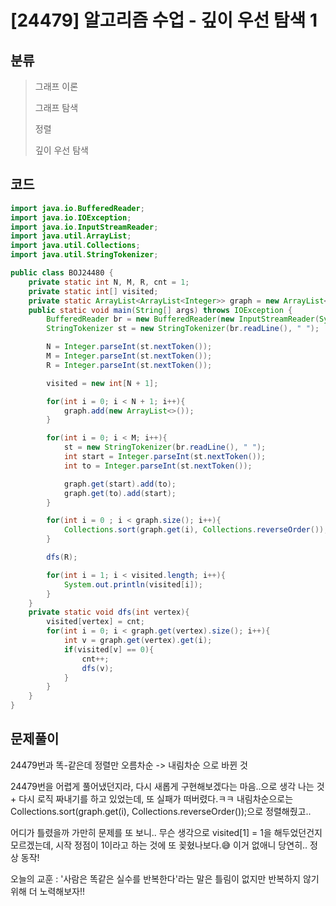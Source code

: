 # [24479] 알고리즘 수업 - 깊이 우선 탐색 1

## 분류
> 그래프 이론
>
> 그래프 탐색
>
> 정렬
>
> 깊이 우선 탐색

## 코드
```java
import java.io.BufferedReader;
import java.io.IOException;
import java.io.InputStreamReader;
import java.util.ArrayList;
import java.util.Collections;
import java.util.StringTokenizer;

public class BOJ24480 {
    private static int N, M, R, cnt = 1;
    private static int[] visited;
    private static ArrayList<ArrayList<Integer>> graph = new ArrayList<>();
    public static void main(String[] args) throws IOException {
        BufferedReader br = new BufferedReader(new InputStreamReader(System.in));
        StringTokenizer st = new StringTokenizer(br.readLine(), " ");

        N = Integer.parseInt(st.nextToken());
        M = Integer.parseInt(st.nextToken());
        R = Integer.parseInt(st.nextToken());

        visited = new int[N + 1];

        for(int i = 0; i < N + 1; i++){
            graph.add(new ArrayList<>());
        }

        for(int i = 0; i < M; i++){
            st = new StringTokenizer(br.readLine(), " ");
            int start = Integer.parseInt(st.nextToken());
            int to = Integer.parseInt(st.nextToken());

            graph.get(start).add(to);
            graph.get(to).add(start);
        }

        for(int i = 0 ; i < graph.size(); i++){
            Collections.sort(graph.get(i), Collections.reverseOrder());
        }

        dfs(R);

        for(int i = 1; i < visited.length; i++){
            System.out.println(visited[i]);
        }
    }
    private static void dfs(int vertex){
        visited[vertex] = cnt;
        for(int i = 0; i < graph.get(vertex).size(); i++){
            int v = graph.get(vertex).get(i);
            if(visited[v] == 0){
                cnt++;
                dfs(v);
            }
        }
    }
}

```

## 문제풀이
24479번과 똑-같은데 정렬만 오름차순 -> 내림차순 으로 바뀐 것

24479번을 어렵게 풀어냈던지라, 다시 새롭게 구현해보겠다는 마음..으로 생각 나는 것 + 다시 로직 짜내기를 하고 있었는데, 또 실패가 떠버렸다.ㅋㅋ 내림차순으로는 Collections.sort(graph.get(i), Collections.reverseOrder());으로 정렬해줬고..

어디가 틀렸을까 가만히 문제를 또 보니.. 무슨 생각으로 visited[1] = 1을 해두었던건지 모르겠는데, 시작 정점이 1이라고 하는 것에 또 꽂혔나보다.😅 이거 없애니 당연히.. 정상 동작!

오늘의 교훈 : '사람은 똑같은 실수를 반복한다'라는 말은 틀림이 없지만 반복하지 않기 위해 더 노력해보자!!
